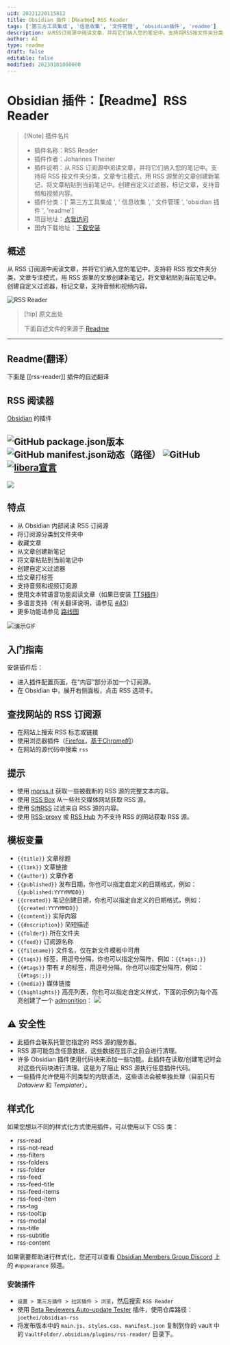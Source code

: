```yaml
---
uid: 20231220115812
title: Obsidian 插件：【Readme】RSS Reader
tags: ['第三方工具集成', '信息收集', '文件管理', 'obsidian插件', 'readme']
description: 从RSS订阅源中阅读文章，并将它们纳入您的笔记中。支持将RSS按文件夹分类，文章专注模式，用RSS 源里的文章创建新笔记，将文章粘贴到当前笔记中。创建自定义过滤器，标记文章，支持音频和视频内容。
author: AI
type: readme
draft: false
editable: false
modified: 20230101000000
---
```


# Obsidian 插件：【Readme】RSS Reader

> [!Note] 插件名片
> - 插件名称：RSS Reader
> - 插件作者：Johannes Theiner
> - 插件说明：从 RSS 订阅源中阅读文章，并将它们纳入您的笔记中。支持将 RSS 按文件夹分类，文章专注模式，用 RSS 源里的文章创建新笔记，将文章粘贴到当前笔记中。创建自定义过滤器，标记文章，支持音频和视频内容。
> - 插件分类：[' 第三方工具集成 ', ' 信息收集 ', ' 文件管理 ', 'obsidian 插件 ', 'readme']
> - 项目地址：[点我访问](https://github.com/joethei/obsidian-rss)
> - 国内下载地址：[下载安装](https://pkmer.cn/products/plugin/pluginMarket/?rss-reader)

## 概述

从 RSS 订阅源中阅读文章，并将它们纳入您的笔记中。支持将 RSS 按文件夹分类，文章专注模式，用 RSS 源里的文章创建新笔记，将文章粘贴到当前笔记中。创建自定义过滤器，标记文章，支持音频和视频内容。

![RSS Reader](https://cdn.pkmer.cn/covers/rss-reader.PNG!pkmer)

> [!tip] 原文出处
>
>下面自述文件的来源于 [Readme](https://ghproxy.net/https://raw.githubusercontent.com/joethei/obsidian-rss/master/README.md)

---

## Readme(翻译）

下面是 [[rss-reader]] 插件的自述翻译

## RSS 阅读器

[Obsidian](https://obsidian.md) 的插件

![GitHub package.json版本](https://img.shields.io/github/package-json/v/joethei/obsidian-rss)
![GitHub manifest.json动态（路径）](https://img.shields.io/github/manifest-json/minAppVersion/joethei/obsidian-rss?label=lowest%20supported%20app%20version)
![GitHub](https://img.shields.io/github/license/joethei/obsidian-rss)
[![libera宣言](https://img.shields.io/badge/libera-manifesto-lightgrey.svg)](https://liberamanifesto.com)
---

![](https://cdn.pkmer.cn/covers/rss-reader_1_4.png!pkmer)

## 特点

- 从 Obsidian 内部阅读 RSS 订阅源
- 将订阅源分类到文件夹中
- 收藏文章
- 从文章创建新笔记
- 将文章粘贴到当前笔记中
- 创建自定义过滤器
- 给文章打标签
- 支持音频和视频订阅源
- 使用文本转语音功能阅读文章（如果已安装 [TTS插件](https://github.com/joethei/obsidian-tts)）
- 多语言支持（有关翻译说明，请参见 [#43](https://github.com/joethei/obsidian-rss/issues/43)）
- 更多功能请参见 [路线图](https://github.com/joethei/obsidian-rss/projects/1)

![演示GIF](https://cdn.pkmer.cn/covers/rss-reader_1_5.gif)

## 入门指南

安装插件后：

- 进入插件配置页面，在“内容”部分添加一个订阅源。
- 在 Obsidian 中，展开右侧面板，点击 RSS 选项卡。

## 查找网站的 RSS 订阅源

- 在网站上搜索 RSS 标志或链接
- 使用浏览器插件（[Firefox](https://addons.mozilla.org/en-US/firefox/addon/awesome-rss/)，[基于Chrome的](https://chrome.google.com/webstore/detail/get-rss-feed-url/kfghpdldaipanmkhfpdcjglncmilendn)）
- 在网站的源代码中搜索 `rss`

## 提示

- 使用 [morss.it](https://morss.it/) 获取一些被截断的 RSS 源的完整文本内容。
- 使用 [RSS Box](https://rssbox.herokuapp.com/) 从一些社交媒体网站获取 RSS 源。
- 使用 [SiftRSS](https://siftrss.com/) 过滤来自 RSS 源的内容。
- 使用 [RSS-proxy](https://github.com/damoeb/rss-proxy/) 或 [RSS Hub](https://github.com/DIYgod/RSSHub) 为不支持 RSS 的网站获取 RSS 源。

## 模板变量

- `{{title}}` 文章标题
- `{{link}}` 文章链接
- `{{author}}` 文章作者
- `{{published}}` 发布日期，你也可以指定自定义的日期格式，例如：`{{published:YYYYMMDD}}`
- `{{created}}` 笔记创建日期，你也可以指定自定义的日期格式，例如：`{{created:YYYYMMDD}}`
- `{{content}}` 实际内容
- `{{description}}` 简短描述
- `{{folder}}` 所在文件夹
- `{{feed}}` 订阅源名称
- `{{filename}}` 文件名，仅在新文件模板中可用
- `{{tags}}` 标签，用逗号分隔，你也可以指定分隔符，例如：`{{tags:;}}`
- `{{#tags}}` 带有 # 的标签，用逗号分隔，你也可以指定分隔符，例如：`{{#tags:;}}`
- `{{media}}` 媒体链接
- `{{highlights}}` 高亮列表，你也可以指定自定义样式，下面的示例为每个高亮创建了一个 [admonition](https://github.com/valentine195/obsidian-admonition)：
    ![](https://cdn.pkmer.cn/covers/rss-reader_1_6.png!pkmer)

## ⚠ 安全性

- 此插件会联系托管您指定的 RSS 源的服务器。
- RSS 源可能包含任意数据，这些数据在显示之前会进行清理。
- 许多 Obsidian 插件使用代码块来添加一些功能。此插件在读取/创建笔记时会对这些代码块进行清理。这是为了阻止 RSS 源执行任意插件代码。
- 一些插件允许使用不同类型的内联语法，这些语法会被单独处理（目前只有 _Dataview_ 和 _Templater_）。

## 样式化

如果您想以不同的样式化方式使用插件，可以使用以下 CSS 类：

- rss-read
- rss-not-read
- rss-filters
- rss-folders
- rss-folder
- rss-feed
- rss-feed-title
- rss-feed-items
- rss-feed-item
- rss-tag
- rss-tooltip
- rss-modal
- rss-title
- rss-subtitle
- rss-content

如果需要帮助进行样式化，您还可以查看 [Obsidian Members Group Discord](https://obsidian.md/community) 上的 `#appearance` 频道。

### 安装插件

- `设置 > 第三方插件 > 社区插件 > 浏览`，然后搜索 `RSS Reader`
- 使用 [Beta Reviewers Auto-update Tester](https://github.com/TfTHacker/obsidian42-brat) 插件，使用仓库路径：`joethei/obsidian-rss`
- 将发布版本中的 `main.js`、`styles.css`、`manifest.json` 复制到你的 vault 中的 `VaultFolder/.obsidian/plugins/rss-reader/` 目录下。




